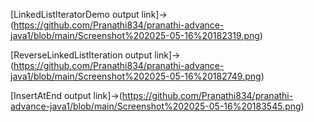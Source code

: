 [LinkedListIteratorDemo output link]->(https://github.com/Pranathi834/pranathi-advance-java1/blob/main/Screenshot%202025-05-16%20182319.png)

[ReverseLinkedListIteration output link]->(https://github.com/Pranathi834/pranathi-advance-java1/blob/main/Screenshot%202025-05-16%20182749.png)

[InsertAtEnd output link]->(https://github.com/Pranathi834/pranathi-advance-java1/blob/main/Screenshot%202025-05-16%20183545.png)
